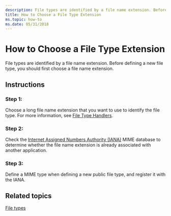 ```yaml
---
description: File types are identified by a file name extension. Before defining a new file type, you should first choose a file name extension.
title: How to Choose a File Type Extension
ms.topic: how-to
ms.date: 05/31/2018
---
```


# How to Choose a File Type Extension

File types are identified by a file name extension. Before defining a new file type, you should first choose a file name extension.

## Instructions

### Step 1:

Choose a long file name extension that you want to use to identify the file type. For more information, see [File Type Handlers](fa-file-extensions.md).

### Step 2:

Check the [Internet Assigned Numbers Authority (IANA)](https://www.iana.org/assignments/media-types) MIME database to determine whether the file name extension is already associated with another application.

### Step 3:

Define a MIME type when defining a new public file type, and register it with the IANA.

## Related topics

<dl> <dt>

[File types](fa-file-types.md)
</dt> </dl>

 

 



